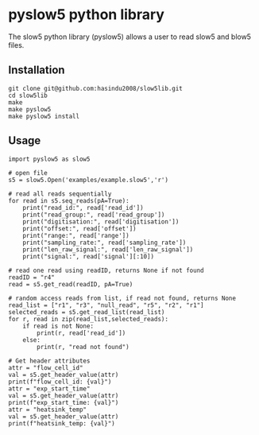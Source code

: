 # pyslow5 python library

The slow5 python library (pyslow5) allows a user to read slow5 and blow5 files.

## Installation

    git clone git@github.com:hasindu2008/slow5lib.git
    cd slow5lib
    make
    make pyslow5
    make pyslow5 install

## Usage

    import pyslow5 as slow5

    # open file
    s5 = slow5.Open('examples/example.slow5','r')

    # read all reads sequentially
    for read in s5.seq_reads(pA=True):
        print("read_id:", read['read_id'])
        print("read_group:", read['read_group'])
        print("digitisation:", read['digitisation'])
        print("offset:", read['offset'])
        print("range:", read['range'])
        print("sampling_rate:", read['sampling_rate'])
        print("len_raw_signal:", read['len_raw_signal'])
        print("signal:", read['signal'][:10])

    # read one read using readID, returns None if not found
    readID = "r4"
    read = s5.get_read(readID, pA=True)

    # random access reads from list, if read not found, returns None
    read_list = ["r1", "r3", "null_read", "r5", "r2", "r1"]
    selected_reads = s5.get_read_list(read_list)
    for r, read in zip(read_list,selected_reads):
        if read is not None:
            print(r, read['read_id'])
        else:
            print(r, "read not found")

    # Get header attributes
    attr = "flow_cell_id"
    val = s5.get_header_value(attr)
    print(f"flow_cell_id: {val}")
    attr = "exp_start_time"
    val = s5.get_header_value(attr)
    print(f"exp_start_time: {val}")
    attr = "heatsink_temp"
    val = s5.get_header_value(attr)
    print(f"heatsink_temp: {val}")
